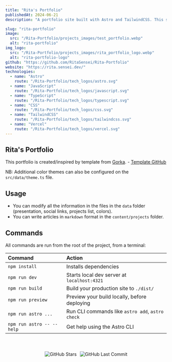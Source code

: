 ```yaml
---
title: "Rita's Portfolio"
publishedAt: 2024-06-21
description: "A portfolio site built with Astro and TailwindCSS. This site is a work in progress."

slug: "rita-portfolio"
image:
  src: "/Rita-Portfolio/projects_images/test_portfolio.webp"
  alt: "rita-portfolio"
img_logo:
  src: "/Rita-Portfolio/projects_images/rita_portfolio_logo.webp"
  alt: "rita-portfolio-logo"
github: "https://github.com/RitaSensei/Rita-Portfolio"
website: "https://rita.sensei.dev/"
technologies:
  - name: "Astro"
    route: "/Rita-Portfolio/tech_logos/astro.svg"
  - name: "JavaScript"
    route: "/Rita-Portfolio/tech_logos/javascript.svg"
  - name: "TypeScript"
    route: "/Rita-Portfolio/tech_logos/typescript.svg"
  - name: "CSS"
    route: "/Rita-Portfolio/tech_logos/css.svg"
  - name: "TailwindCSS"
    route: "/Rita-Portfolio/tech_logos/tailwindcss.svg"
  - name: "Vercel"
    route: "/Rita-Portfolio/tech_logos/vercel.svg"
---
```


## Rita's Portfolio

This portfolio is created/inspired by template from [Gorka](https://gorka.iand.dev). - [Template GitHub](https://github.com/GRKdev/astro-portfolio)

NB: Additional color themes can also be configured on the `src/data/theme.ts` file.

## Usage

- You can modify all the information in the files in the `data` folder (presentation, social links, projects list, colors).
- You can write articles in `markdown` format in the `content/projects` folder.

## Commands

All commands are run from the root of the project, from a terminal:

| Command                   | Action                                           |
| :------------------------ | :----------------------------------------------- |
| `npm install`             | Installs dependencies                            |
| `npm run dev`             | Starts local dev server at `localhost:4321`      |
| `npm run build`           | Build your production site to `./dist/`          |
| `npm run preview`         | Preview your build locally, before deploying     |
| `npm run astro ...`       | Run CLI commands like `astro add`, `astro check` |
| `npm run astro -- --help` | Get help using the Astro CLI                     |

<div style="display: flex; justify-content: center; padding-top: 40px">
  <img src="https://img.shields.io/github/stars/RitaSensei/Rita-Portfolio" alt="GitHub Stars" style="margin-right: 10px;"/>
  <img src="https://img.shields.io/github/last-commit/RitaSensei/Rita-Portfolio" alt="GitHub Last Commit" />
</div>
